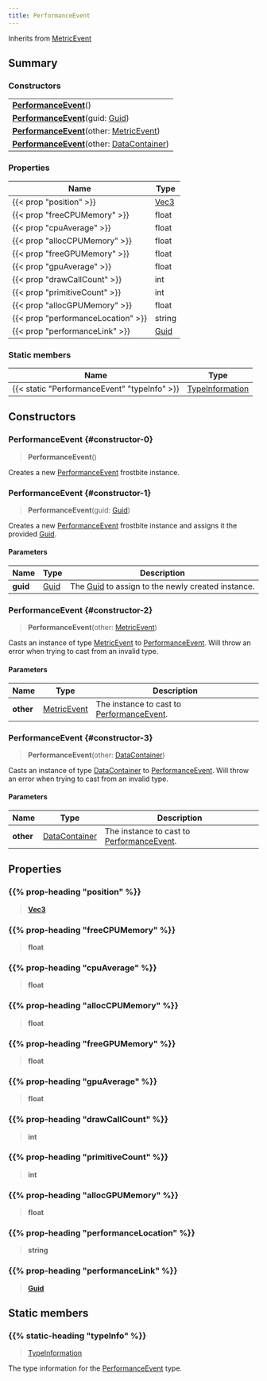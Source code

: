 ```yaml
---
title: PerformanceEvent
---
```


Inherits from 
[MetricEvent](/vext/ref/fb/metricevent)

## Summary
### Constructors
| |
| ----------- |
| **[PerformanceEvent](#constructor-0)**() |
| **[PerformanceEvent](#constructor-1)**(guid: [Guid](/vext/ref/shared/class/guid)) |
| **[PerformanceEvent](#constructor-2)**(other: [MetricEvent](/vext/ref/fb/metricevent)) |
| **[PerformanceEvent](#constructor-3)**(other: [DataContainer](/vext/ref/shared/class/datacontainer)) |

### Properties
| Name | Type |
| ---- | ---- |
| {{< prop "position" >}} | [Vec3](/vext/ref/shared/class/vec3) |
| {{< prop "freeCPUMemory" >}} | float |
| {{< prop "cpuAverage" >}} | float |
| {{< prop "allocCPUMemory" >}} | float |
| {{< prop "freeGPUMemory" >}} | float |
| {{< prop "gpuAverage" >}} | float |
| {{< prop "drawCallCount" >}} | int |
| {{< prop "primitiveCount" >}} | int |
| {{< prop "allocGPUMemory" >}} | float |
| {{< prop "performanceLocation" >}} | string |
| {{< prop "performanceLink" >}} | [Guid](/vext/ref/shared/class/guid) |

### Static members
| Name | Type |
| ---- | ---- |
| {{< static "PerformanceEvent" "typeInfo" >}} | [TypeInformation](/vext/ref/shared/class/typeinformation) |

## Constructors
### PerformanceEvent {#constructor-0}
> **PerformanceEvent**()

Creates a new [PerformanceEvent](/vext/ref/fb/performanceevent) frostbite instance.

### PerformanceEvent {#constructor-1}
> **PerformanceEvent**(guid: [Guid](/vext/ref/shared/class/guid))

Creates a new [PerformanceEvent](/vext/ref/fb/performanceevent) frostbite instance and assigns it the provided [Guid](/vext/ref/shared/class/guid).

#### Parameters
| Name | Type | Description |
| ---- | ---- | ----------- |
| **guid** | [Guid](/vext/ref/shared/class/guid) | The [Guid](/vext/ref/shared/class/guid) to assign to the newly created instance. |

### PerformanceEvent {#constructor-2}
> **PerformanceEvent**(other: [MetricEvent](/vext/ref/fb/metricevent))

Casts an instance of type [MetricEvent](/vext/ref/fb/metricevent) to [PerformanceEvent](/vext/ref/fb/performanceevent). Will throw an error when trying to cast from an invalid type.

#### Parameters
| Name | Type | Description |
| ---- | ---- | ----------- |
| **other** | [MetricEvent](/vext/ref/fb/metricevent) | The instance to cast to [PerformanceEvent](/vext/ref/fb/performanceevent). |

### PerformanceEvent {#constructor-3}
> **PerformanceEvent**(other: [DataContainer](/vext/ref/shared/class/datacontainer))

Casts an instance of type [DataContainer](/vext/ref/shared/class/datacontainer) to [PerformanceEvent](/vext/ref/fb/performanceevent). Will throw an error when trying to cast from an invalid type.

#### Parameters
| Name | Type | Description |
| ---- | ---- | ----------- |
| **other** | [DataContainer](/vext/ref/shared/class/datacontainer) | The instance to cast to [PerformanceEvent](/vext/ref/fb/performanceevent). |

## Properties
### {{% prop-heading "position" %}}
> **[Vec3](/vext/ref/shared/class/vec3)**

### {{% prop-heading "freeCPUMemory" %}}
> **float**

### {{% prop-heading "cpuAverage" %}}
> **float**

### {{% prop-heading "allocCPUMemory" %}}
> **float**

### {{% prop-heading "freeGPUMemory" %}}
> **float**

### {{% prop-heading "gpuAverage" %}}
> **float**

### {{% prop-heading "drawCallCount" %}}
> **int**

### {{% prop-heading "primitiveCount" %}}
> **int**

### {{% prop-heading "allocGPUMemory" %}}
> **float**

### {{% prop-heading "performanceLocation" %}}
> **string**

### {{% prop-heading "performanceLink" %}}
> **[Guid](/vext/ref/shared/class/guid)**

## Static members
### {{% static-heading "typeInfo" %}}
> [TypeInformation](/vext/ref/shared/class/typeinformation)

The type information for the [PerformanceEvent](/vext/ref/fb/performanceevent) type.

